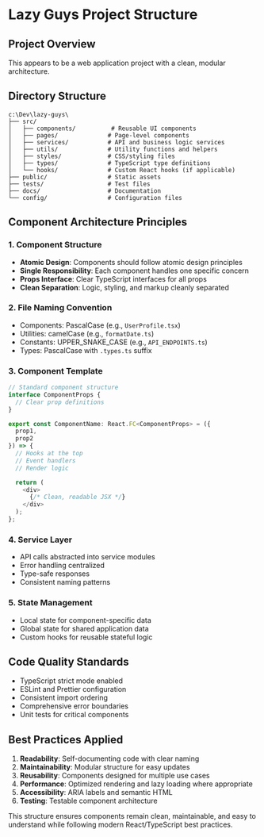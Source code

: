 # Lazy Guys Project Structure

## Project Overview

This appears to be a web application project with a clean, modular architecture.

## Directory Structure

```
c:\Dev\lazy-guys\
├── src/
│   ├── components/          # Reusable UI components
│   ├── pages/              # Page-level components
│   ├── services/           # API and business logic services
│   ├── utils/              # Utility functions and helpers
│   ├── styles/             # CSS/styling files
│   ├── types/              # TypeScript type definitions
│   └── hooks/              # Custom React hooks (if applicable)
├── public/                 # Static assets
├── tests/                  # Test files
├── docs/                   # Documentation
└── config/                 # Configuration files
```

## Component Architecture Principles

### 1. Component Structure

- **Atomic Design**: Components should follow atomic design principles
- **Single Responsibility**: Each component handles one specific concern
- **Props Interface**: Clear TypeScript interfaces for all props
- **Clean Separation**: Logic, styling, and markup cleanly separated

### 2. File Naming Convention

- Components: PascalCase (e.g., `UserProfile.tsx`)
- Utilities: camelCase (e.g., `formatDate.ts`)
- Constants: UPPER_SNAKE_CASE (e.g., `API_ENDPOINTS.ts`)
- Types: PascalCase with `.types.ts` suffix

### 3. Component Template

```typescript
// Standard component structure
interface ComponentProps {
  // Clear prop definitions
}

export const ComponentName: React.FC<ComponentProps> = ({
  prop1,
  prop2
}) => {
  // Hooks at the top
  // Event handlers
  // Render logic

  return (
    <div>
      {/* Clean, readable JSX */}
    </div>
  );
};
```

### 4. Service Layer

- API calls abstracted into service modules
- Error handling centralized
- Type-safe responses
- Consistent naming patterns

### 5. State Management

- Local state for component-specific data
- Global state for shared application data
- Custom hooks for reusable stateful logic

## Code Quality Standards

- TypeScript strict mode enabled
- ESLint and Prettier configuration
- Consistent import ordering
- Comprehensive error boundaries
- Unit tests for critical components

## Best Practices Applied

1. **Readability**: Self-documenting code with clear naming
2. **Maintainability**: Modular structure for easy updates
3. **Reusability**: Components designed for multiple use cases
4. **Performance**: Optimized rendering and lazy loading where appropriate
5. **Accessibility**: ARIA labels and semantic HTML
6. **Testing**: Testable component architecture

This structure ensures components remain clean, maintainable, and easy to understand while following modern React/TypeScript best practices.

```

```

